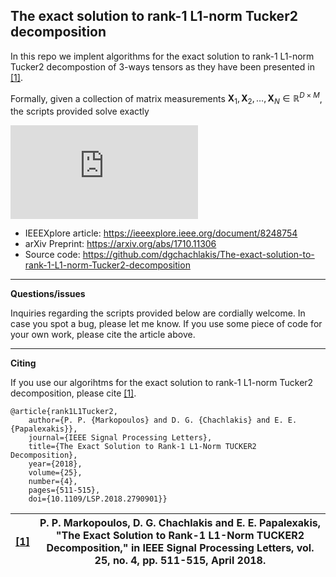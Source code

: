 ## The exact solution to rank-1 L1-norm Tucker2 decomposition ##

In this repo we implent algorithms for the exact solution to rank-1 L1-norm Tucker2 decompostion of 3-ways tensors as they have been presented in [[1]](https://ieeexplore.ieee.org/document/8248754). 

Formally, given a collection of matrix measurements $\mathbf X_1, \mathbf X_2,\ldots, \mathbf X_N \in \mathbb R^{D \times M}$, the scripts provided solve exactly 

![equation](https://latex.codecogs.com/gif.latex?%5Cunderset%7B%5Cbegin%7Bsmallmatrix%7D%5Cmathbf%20u%20%5Cin%20%5Cmathbb%20R%5ED%7E%3B%7E%5C%7Cu%5C%7C_2%3D1%5C%5C%5Cmathbf%20v%20%5Cin%20%5Cmathbb%20R%5ED%7E%3B%7E%5C%7Cv%5C%7C_2%3D1%5Cend%7Bsmallmatrix%7D%7D%7B%5Ctext%7Bmax.%7D%7D%5Csum%5Climits_%7Bn%3D1%7D%5EN%20%7C%5Cmathbf%20u%5E%5Ctop%5Cmathbf%20X_n%5Cmathbf%20v%7C)





* IEEEXplore article: https://ieeexplore.ieee.org/document/8248754
* arXiv Preprint: https://arxiv.org/abs/1710.11306
* Source code: https://github.com/dgchachlakis/The-exact-solution-to-rank-1-L1-norm-Tucker2-decomposition

---
**Questions/issues**

Inquiries regarding the scripts provided below are cordially welcome. In case you spot a bug, please let me know. If you use some piece of code for your own work, please cite the article above.

---
**Citing**

If you use our algorihtms for the exact solution to rank-1 L1-norm Tucker2 decomposition, please cite [[1]](https://ieeexplore.ieee.org/document/8248754).
```
@article{rank1L1Tucker2,
    author={P. P. {Markopoulos} and D. G. {Chachlakis} and E. E. {Papalexakis}},
    journal={IEEE Signal Processing Letters}, 
    title={The Exact Solution to Rank-1 L1-Norm TUCKER2 Decomposition}, 
    year={2018},
    volume={25},
    number={4},
    pages={511-515},
    doi={10.1109/LSP.2018.2790901}}
```
|[[1]](https://ieeexplore.ieee.org/document/8248754)|P. P. Markopoulos, D. G. Chachlakis and E. E. Papalexakis, "The Exact Solution to Rank-1 L1-Norm TUCKER2 Decomposition," in IEEE Signal Processing Letters, vol. 25, no. 4, pp. 511-515, April 2018.|
|-----|--------|

 
